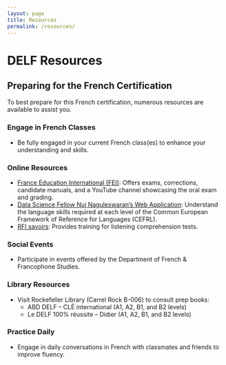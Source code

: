 ```yaml
---
layout: page
title: Resources
permalink: /resources/
---
```


# DELF Resources

## Preparing for the French Certification

To best prepare for this French certification, numerous resources are available to assist you.

### Engage in French Classes

- Be fully engaged in your current French class(es) to enhance your understanding and skills.

### Online Resources

- [France Education International (FEI)](https://www.france-education-international.fr/): Offers exams, corrections, candidate manuals, and a YouTube channel showcasing the oral exam and grading.
- [Data Science Fellow Nuj Naguleswaran’s Web Application](#): Understand the language skills required at each level of the Common European Framework of Reference for Languages (CEFRL).
- [RFI savoirs](https://savoirs.rfi.fr/): Provides training for listening comprehension tests.

### Social Events

- Participate in events offered by the Department of French & Francophone Studies.

### Library Resources

- Visit Rockefeller Library (Carrel Rock B-006) to consult prep books:
  - ABD DELF – CLÉ international (A1, A2, B1, and B2 levels)
  - Le DELF 100% réussite – Didier (A1, A2, B1, and B2 levels)

### Practice Daily

- Engage in daily conversations in French with classmates and friends to improve fluency.